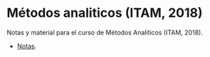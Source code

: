 # Métodos analiticos (ITAM, 2018)
Notas y material para el curso de Métodos Analíticos (ITAM, 2018).

- [Notas](http://clever-mestorf-ee3f54.netlify.com).

